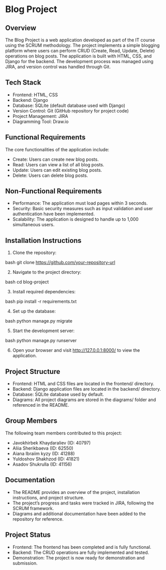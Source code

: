 # Blog Project

## Overview

The Blog Project is a web application developed as part of the IT course using the SCRUM methodology. The project implements a simple blogging platform where users can perform CRUD (Create, Read, Update, Delete) operations on blog posts. The application is built with HTML, CSS, and Django for the backend. The development process was managed using JIRA, and version control was handled through Git.

## Tech Stack

- Frontend: HTML, CSS
- Backend: Django
- Database: SQLite (default database used with Django)
- Version Control: Git (GitHub repository for project code)
- Project Management: JIRA
- Diagramming Tool: Draw.io

## Functional Requirements

The core functionalities of the application include:

- Create: Users can create new blog posts.
- Read: Users can view a list of all blog posts.
- Update: Users can edit existing blog posts.
- Delete: Users can delete blog posts.

## Non-Functional Requirements

- Performance: The application must load pages within 3 seconds.
- Security: Basic security measures such as input validation and user authentication have been implemented.
- Scalability: The application is designed to handle up to 1,000 simultaneous users.

## Installation Instructions

1. Clone the repository:
   
bash
   git clone https://github.com/your-repository-url
   

2. Navigate to the project directory:
   
bash
   cd blog-project
   

3. Install required dependencies:
   
bash
   pip install -r requirements.txt
   

4. Set up the database:
   
bash
   python manage.py migrate
   

5. Start the development server:
   
bash
   python manage.py runserver
   

6. Open your browser and visit http://127.0.0.1:8000/ to view the application.

## Project Structure

- Frontend: HTML and CSS files are located in the frontend/ directory.
- Backend: Django application files are located in the backend/ directory.
- Database: SQLite database used by default.
- Diagrams: All project diagrams are stored in the diagrams/ folder and referenced in the README.

## Group Members

The following team members contributed to this project:

- Javokhirbek Khaydaraliev (ID: 40797)
- Aliia Sherikbaeva (ID: 62550)
- Aiana Ibraiim kyzy (ID: 41288)
- Yuldoshov Shakhzod (ID: 41821)
- Asadov Shukrulla (ID: 41156)

## Documentation

- The README provides an overview of the project, installation instructions, and project structure.
- The project’s progress and tasks were tracked in JIRA, following the SCRUM framework.
- Diagrams and additional documentation have been added to the repository for reference.

## Project Status

- Frontend: The frontend has been completed and is fully functional.
- Backend: The CRUD operations are fully implemented and tested.
- Demonstration: The project is now ready for demonstration and submission.
